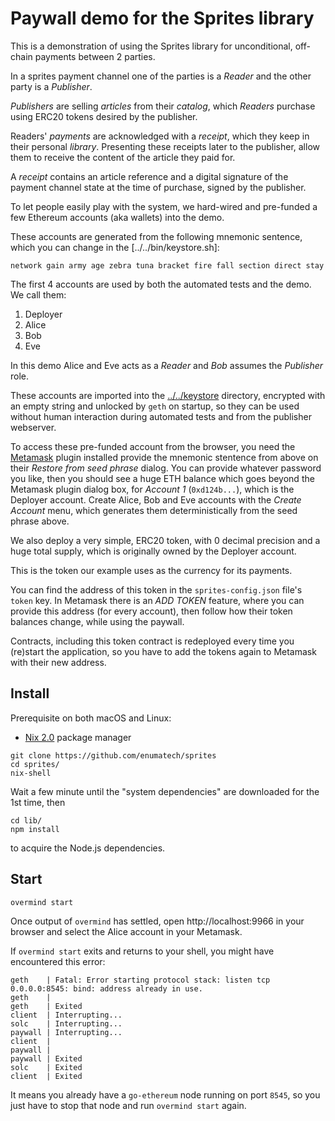 # Paywall demo for the Sprites library

This is a demonstration of using the Sprites library for
unconditional, off-chain payments between 2 parties.

In a sprites payment channel one of the parties is a _Reader_
and the other party is a _Publisher_.

_Publishers_ are selling _articles_ from their _catalog_, which _Readers_
purchase using ERC20 tokens desired by the publisher.

Readers' _payments_ are acknowledged with a _receipt_, which they keep in
their personal _library_. Presenting these receipts later to the publisher,
allow them to receive the content of the article they paid for.

A _receipt_ contains an article reference and a digital signature of the
payment channel state at the time of purchase, signed by the publisher.

To let people easily play with the system, we hard-wired and pre-funded
a few Ethereum accounts (aka wallets) into the demo.

These accounts are generated from the following mnemonic sentence,
which you can change in the [../../bin/keystore.sh]:

```
network gain army age zebra tuna bracket fire fall section direct stay
```

The first 4 accounts are used by both the automated tests and the demo.
We call them:

1. Deployer
1. Alice
1. Bob
1. Eve

In this demo Alice and Eve acts as a _Reader_ and _Bob_ assumes the
_Publisher_ role.

These accounts are imported into the [../../keystore](../../keystore)
directory, encrypted with an empty string and unlocked by `geth`
on startup, so they can be used without human interaction during
automated tests and from the publisher webserver.

To access these pre-funded account from the browser, you need the
[Metamask](https://metamask.io) plugin installed provide the
mnemonic stentence from above on their _Restore from seed phrase_
dialog. You can provide whatever password you like, then you should see
a huge ETH balance which goes beyond the Metamask plugin dialog box,
for _Account 1_ (`0xd124b...`), which is the Deployer account.
Create Alice, Bob and Eve accounts with the _Create Account_ menu,
which generates them deterministically from the seed phrase above.

We also deploy a very simple, ERC20 token, with 0 decimal precision
and a huge total supply, which is originally owned by the Deployer account.

This is the token our example uses as the currency for its payments.

You can find the address of this token in the `sprites-config.json` file's
`token` key. In Metamask there is an _ADD TOKEN_ feature, where you
can provide this address (for every account), then follow how their
token balances change, while using the paywall.

Contracts, including this token contract is redeployed every time you (re)start
the application, so you have to add the tokens again to Metamask with their new
address.

## Install

Prerequisite on both macOS and Linux:
- [Nix 2.0](https://nixos.org/nix/) package manager

```
git clone https://github.com/enumatech/sprites
cd sprites/
nix-shell
```

Wait a few minute until the "system dependencies" are downloaded for the
1st time, then

```
cd lib/
npm install
```

to acquire the Node.js dependencies.

## Start

```
overmind start
```

Once output of `overmind` has settled, open http://localhost:9966 in
your browser and select the Alice account in your Metamask.

If `overmind start` exits and returns to your shell, you might have
encountered this error:

```
geth    | Fatal: Error starting protocol stack: listen tcp 0.0.0.0:8545: bind: address already in use.
geth    |
geth    | Exited
client  | Interrupting...
solc    | Interrupting...
paywall | Interrupting...
client  |
paywall |
paywall | Exited
solc    | Exited
client  | Exited
```

It means you already have a `go-ethereum` node running on port `8545`,
so you just have to stop that node and run `overmind start` again.
